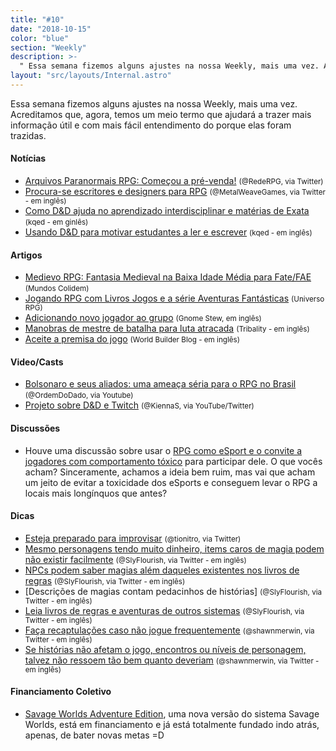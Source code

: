 ```yaml
---
title: "#10"
date: "2018-10-15"
color: "blue"
section: "Weekly"
description: >-
  " Essa semana fizemos alguns ajustes na nossa Weekly, mais uma vez. Acreditamos que, agora, temos um meio termo que ajudará a trazer mais informação útil e com mais fácil entendimento do porque elas foram trazidas."
layout: "src/layouts/Internal.astro"
---
```


Essa semana fizemos alguns ajustes na nossa Weekly, mais uma vez. Acreditamos que, agora, temos um meio termo que ajudará a trazer mais informação útil e com mais fácil entendimento do porque elas foram trazidas.

#### Notícias

- [Arquivos Paranormais RPG: Começou a pré-venda!] <small>(@RedeRPG, via Twitter)</small>
- [Procura-se escritores e designers para RPG] <small>(@MetalWeaveGames, via Twitter - em inglês)</small>
- [Como D&D ajuda no aprendizado interdisciplinar e matérias de Exata] <small>(kqed - em ginlês)</small>
- [Usando D&D para motivar estudantes a ler e escrever] <small>(kqed - em inglês)</small>

#### Artigos

- [Medievo RPG: Fantasia Medieval na Baixa Idade Média para Fate/FAE] <small>(Mundos Colidem)</small>
- [Jogando RPG com Livros Jogos e a série Aventuras Fantásticas] <small>(Universo RPG)</small>
- [Adicionando novo jogador ao grupo] <small>(Gnome Stew, em inglês)</small>
- [Manobras de mestre de batalha para luta atracada] <small>(Tribality - em inglês)</small>
- [Aceite a premisa do jogo] <small>(World Builder Blog - em inglês)</small>

#### Video/Casts

- [Bolsonaro e seus aliados: uma ameaça séria para o RPG no Brasil] <small>(@OrdemDoDado, via Youtube)</small>
- [Projeto sobre D&D e Twitch] <small>(@KiennaS, via YouTube/Twitter)</small>

#### Discussões

- Houve uma discussão sobre usar o [RPG como eSport e o convite a jogadores com comportamento tóxico] para participar dele. O que vocês acham? Sinceramente, achamos a ideia bem ruim, mas vai que acham um jeito de evitar a toxicidade dos eSports e conseguem levar o RPG a locais mais longínquos que antes?

#### Dicas

- [Esteja preparado para improvisar] <small>(@tionitro, via Twitter)</small>
- [Mesmo personagens tendo muito dinheiro, items caros de magia podem não existir facilmente] <small>(@SlyFlourish, via Twitter - em inglês)</small>
- [NPCs podem saber magias além daqueles existentes nos livros de regras] <small>(@SlyFlourish, via Twitter - em inglês)</small>
- [Descrições de magias contam pedacinhos de histórias] <small>(@SlyFlourish, via Twitter - em inglês)</small>
- [Leia livros de regras e aventuras de outros sistemas] <small>(@SlyFlourish, via Twitter - em inglês)</small>
- [Faça recaptulações caso não jogue frequentemente] <small>(@shawnmerwin, via Twitter - em inglês)</small>
- [Se histórias não afetam o jogo, encontros ou níveis de personagem, talvez não ressoem tão bem quanto deveriam] <small>(@shawnmerwin, via Twitter - em inglês)</small>

#### Financiamento Coletivo

- [Savage Worlds Adventure Edition], uma nova versão do sistema Savage Worlds, está em financiamento e já está totalmente fundado indo atrás, apenas, de bater novas metas =D

[esteja preparado para improvisar]: https://twitter.com/tionitro/status/1053760439698550784
[mesmo personagens tendo muito dinheiro, items caros de magia podem não existir facilmente]: http://twitter.com/SlyFlourish/status/1053711253842071552
[npcs podem saber magias além daqueles existentes nos livros de regras]: https://twitter.com/SlyFlourish/status/1053333807569494016
[descrições de magias conta a história da magia em si]: https://twitter.com/SlyFlourish/status/1052956339251625986
[leia livros de regras e aventuras de outros sistemas]: https://twitter.com/SlyFlourish/status/1052231569069490177
[faça recaptulações caso não jogue frequentemente]: https://twitter.com/shawnmerwin/status/1053350363624062976
[se histórias não afetam o jogo, encontros ou níveis de personagem, talvez não ressoem tão bem quanto deveriam]: https://twitter.com/shawnmerwin/status/1052965971315572736
[bolsonaro e seus aliados: uma ameaça séria para o rpg no brasil]: https://www.youtube.com/watch?v=aPhRlxfL3c0
[projeto sobre d&d e twitch]: https://www.youtube.com/watch?v=gy--K1PMUe0
[savage worlds adventure edition]: https://www.kickstarter.com/projects/545820095/savage-worlds-adventure-edition
[procura-se escritores e designers para rpg]: https://twitter.com/MetalWeaveGames/status/1052674006787096576
[arquivos paranormais rpg: começou a pré-venda!]: https://www.rederpg.com.br/2018/10/18/arquivos-paranormais-rpg-comecou-pre-venda/
[como d&d ajuda no aprendizado interdisciplinar e matérias de exata]: https://www.kqed.org/mindshift/51790/how-dungeons-dragons-primes-students-for-interdisciplinary-learning-including-stem
[usando d&d para motivar estudantes a ler e escrever]: https://www.kqed.org/mindshift/51787/leveraging-the-lore-of-dungeons-and-dragons-to-motivate-students-to-read-and-write
[rpg como esport e o convite a jogadores com comportamento tóxico]: https://twitter.com/SlyFlourish/status/1053411315723763714
[medievo rpg: fantasia medieval na baixa idade média para fate/fae]: https://mundoscolidem.com.br/medievo-fate/
[jogando rpg com livros jogos e a série aventuras fantásticas]: https://universorpg.com/bau-do-mestre/dicas/jogando-rpg-com-livros-jogos-e-a-serie-aventuras-fantasticas/
[adicionando novo jogador ao grupo]: https://gnomestew.com/game-mastering/adding-a-new-player-to-your-stew/
[manobras de mestre de batalha para luta atracada]: https://www.tribality.com/2018/10/17/battle-master-maneuvers-for-grappling/
[aceite a premisa do jogo]: https://worldbuilderblog.me/2018/10/18/accept-the-premise/

